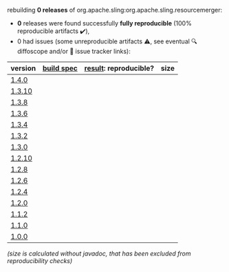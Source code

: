 rebuilding **0 releases** of org.apache.sling:org.apache.sling.resourcemerger:
- **0** releases were found successfully **fully reproducible** (100% reproducible artifacts :heavy_check_mark:),
- 0 had issues (some unreproducible artifacts :warning:, see eventual :mag: diffoscope and/or :memo: issue tracker links):

| version | [build spec](/BUILDSPEC.md) | [result](https://reproducible-builds.org/docs/jvm/): reproducible? | size |
| -- | --------- | ------ | -- |
| [1.4.0](https://search.maven.org/artifact/org.apache.sling/org.apache.sling.resourcemerger/1.4.0/pom) | | | |
| [1.3.10](https://search.maven.org/artifact/org.apache.sling/org.apache.sling.resourcemerger/1.3.10/pom) | | | |
| [1.3.8](https://search.maven.org/artifact/org.apache.sling/org.apache.sling.resourcemerger/1.3.8/pom) | | | |
| [1.3.6](https://search.maven.org/artifact/org.apache.sling/org.apache.sling.resourcemerger/1.3.6/pom) | | | |
| [1.3.4](https://search.maven.org/artifact/org.apache.sling/org.apache.sling.resourcemerger/1.3.4/pom) | | | |
| [1.3.2](https://search.maven.org/artifact/org.apache.sling/org.apache.sling.resourcemerger/1.3.2/pom) | | | |
| [1.3.0](https://search.maven.org/artifact/org.apache.sling/org.apache.sling.resourcemerger/1.3.0/pom) | | | |
| [1.2.10](https://search.maven.org/artifact/org.apache.sling/org.apache.sling.resourcemerger/1.2.10/pom) | | | |
| [1.2.8](https://search.maven.org/artifact/org.apache.sling/org.apache.sling.resourcemerger/1.2.8/pom) | | | |
| [1.2.6](https://search.maven.org/artifact/org.apache.sling/org.apache.sling.resourcemerger/1.2.6/pom) | | | |
| [1.2.4](https://search.maven.org/artifact/org.apache.sling/org.apache.sling.resourcemerger/1.2.4/pom) | | | |
| [1.2.0](https://search.maven.org/artifact/org.apache.sling/org.apache.sling.resourcemerger/1.2.0/pom) | | | |
| [1.1.2](https://search.maven.org/artifact/org.apache.sling/org.apache.sling.resourcemerger/1.1.2/pom) | | | |
| [1.1.0](https://search.maven.org/artifact/org.apache.sling/org.apache.sling.resourcemerger/1.1.0/pom) | | | |
| [1.0.0](https://search.maven.org/artifact/org.apache.sling/org.apache.sling.resourcemerger/1.0.0/pom) | | | |

<i>(size is calculated without javadoc, that has been excluded from reproducibility checks)</i>
